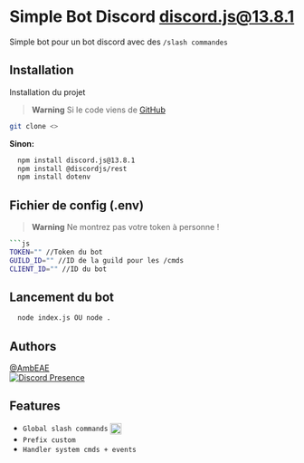 
# Simple Bot Discord [discord.js@13.8.1](https://discord.js.org/#/docs/discord.js/13.8.1/general/welcome)
Simple bot pour un bot discord avec des `/slash commandes`


## Installation

Installation du projet

> **Warning**
> Si le code viens de [GitHub]()

```bash
git clone <>
```
**Sinon:**
```bash
  npm install discord.js@13.8.1
  npm install @discordjs/rest
  npm install dotenv
```
    
## Fichier de config (.env)
> **Warning**
> Ne montrez pas votre token à personne !

```bash
```js
TOKEN="" //Token du bot
GUILD_ID="" //ID de la guild pour les /cmds
CLIENT_ID="" //ID du bot
```

## Lancement du bot
```bash
  node index.js OU node .
```

## Authors

[@AmbEAE](https://www.github.com/ambeae)
<br>
[![Discord Presence](https://lanyard.cnrad.dev/api/420677579645779978?hideDiscrim=true)](https://discord.com/users/420677579645779978)
## Features

- `Global slash commands` 
<a href="Global Slash Cmds logo" target="blank"><img align="center" src="https://cdn.discordapp.com/attachments/1015919363175485490/1041513836198510652/fdqjefbniseudfbhisd.png" alt="badges" height="20" width="20" /></a>
- `Prefix custom`
- `Handler system cmds + events`


